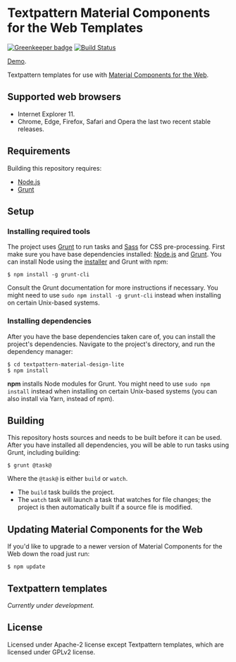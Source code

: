 # Textpattern Material Components for the Web Templates

[![Greenkeeper badge](https://badges.greenkeeper.io/philwareham/textpattern-material-components-web.svg)](https://greenkeeper.io/)
[![Build Status](https://img.shields.io/travis/philwareham/textpattern-material-components-web/master.svg)](https://travis-ci.org/philwareham/textpattern-material-components-web)

[Demo](http://material-components-web.philwareham.co.uk/).

Textpattern templates for use with [Material Components for the Web](https://material.io/components/web/).

## Supported web browsers

* Internet Explorer 11.
* Chrome, Edge, Firefox, Safari and Opera the last two recent stable releases.

## Requirements

Building this repository requires:

* [Node.js](https://nodejs.org/)
* [Grunt](https://gruntjs.com/)

## Setup

### Installing required tools

The project uses [Grunt](https://gruntjs.com/) to run tasks and [Sass](http://sass-lang.com/) for CSS pre-processing. First make sure you have base dependencies installed: [Node.js](https://nodejs.org/) and [Grunt](https://gruntjs.com/). You can install Node using the [installer](https://nodejs.org/) and Grunt with npm:

```ShellSession
$ npm install -g grunt-cli
```

Consult the Grunt documentation for more instructions if necessary. You might need to use `sudo npm install -g grunt-cli` instead when installing on certain Unix-based systems.

### Installing dependencies

After you have the base dependencies taken care of, you can install the project's dependencies. Navigate to the project's directory, and run the dependency manager:

```ShellSession
$ cd textpattern-material-design-lite
$ npm install
```

**npm** installs Node modules for Grunt. You might need to use `sudo npm install` instead when installing on certain Unix-based systems (you can also install via Yarn, instead of npm).

## Building

This repository hosts sources and needs to be built before it can be used. After you have installed all dependencies, you will be able to run tasks using Grunt, including building:

```ShellSession
$ grunt @task@
```

Where the `@task@` is either `build` or `watch`.

* The `build` task builds the project.
* The `watch` task will launch a task that watches for file changes; the project is then automatically built if a source file is modified.

## Updating Material Components for the Web

If you'd like to upgrade to a newer version of Material Components for the Web down the road just run:

```ShellSession
$ npm update
```

## Textpattern templates

*Currently under development.*

## License

Licensed under Apache-2 license except Textpattern templates, which are licensed under GPLv2 license.
